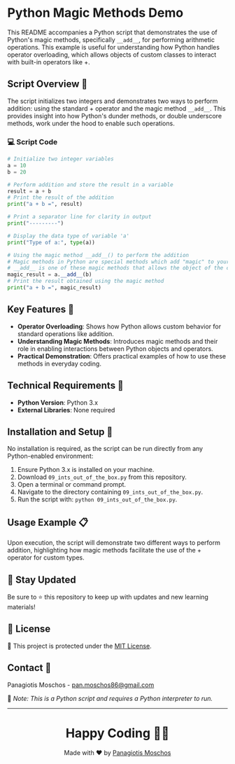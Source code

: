 
# Python Magic Methods Demo

This README accompanies a Python script that demonstrates the use of Python's magic methods, specifically `__add__`, for performing arithmetic operations. This example is useful for understanding how Python handles operator overloading, which allows objects of custom classes to interact with built-in operators like +.

## Script Overview 📘

The script initializes two integers and demonstrates two ways to perform addition: using the standard + operator and the magic method `__add__`. This provides insight into how Python's dunder methods, or double underscore methods, work under the hood to enable such operations.

### :computer: Script Code

```python
# Initialize two integer variables
a = 10
b = 20

# Perform addition and store the result in a variable
result = a + b
# Print the result of the addition
print("a + b =", result)

# Print a separator line for clarity in output
print("---------")

# Display the data type of variable 'a'
print("Type of a:", type(a))

# Using the magic method __add__() to perform the addition
# Magic methods in Python are special methods which add "magic" to your classes.
# __add__ is one of these magic methods that allows the object of the class to use the + operator.
magic_result = a.__add__(b)
# Print the result obtained using the magic method
print("a + b =", magic_result)
```

## Key Features 🌟

- **Operator Overloading**: Shows how Python allows custom behavior for standard operations like addition.
- **Understanding Magic Methods**: Introduces magic methods and their role in enabling interactions between Python objects and operators.
- **Practical Demonstration**: Offers practical examples of how to use these methods in everyday coding.

## Technical Requirements 🔧

- **Python Version**: Python 3.x
- **External Libraries**: None required

## Installation and Setup 🚀

No installation is required, as the script can be run directly from any Python-enabled environment:
1. Ensure Python 3.x is installed on your machine.
2. Download `09_ints_out_of_the_box.py` from this repository.
3. Open a terminal or command prompt.
4. Navigate to the directory containing `09_ints_out_of_the_box.py`.
5. Run the script with: `python 09_ints_out_of_the_box.py`.

## Usage Example 📋

Upon execution, the script will demonstrate two different ways to perform addition, highlighting how magic methods facilitate the use of the + operator for custom types.

## 📢 Stay Updated
Be sure to ⭐ this repository to keep up with updates and new learning materials!

## 📄 License
🔐 This project is protected under the [MIT License](https://mit-license.org/).

## Contact 📧
Panagiotis Moschos - pan.moschos86@gmail.com

🔗 *Note: This is a Python script and requires a Python interpreter to run.*

---
<h1 align=center>Happy Coding 👨‍💻 </h1>

<p align="center">
  Made with ❤️ by 
  <a href="https://www.linkedin.com/in/panagiotis-moschos" target="_blank">Panagiotis Moschos</a>
</p>
